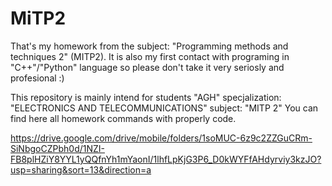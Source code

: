 # MiTP2
That's my homework from the subject: "Programming methods and techniques 2" (MITP2). It is also my first contact with programing in "C++"/"Python" language so please don't take it very seriosly and profesional :)

This repository is mainly intend for students "AGH" specjalization: "ELECTRONICS AND TELECOMMUNICATIONS" subject: "MITP 2" You can find here all homework commands with properly code.

https://drive.google.com/drive/mobile/folders/1soMUC-6z9c2ZZGuCRm-SiNbgoCZPbh0d/1NZI-FB8plHZiY8YYL1yQQfnYh1mYaonI/1lhfLpKjG3P6_D0kWYFfAHdyrviy3kzJO?usp=sharing&sort=13&direction=a
